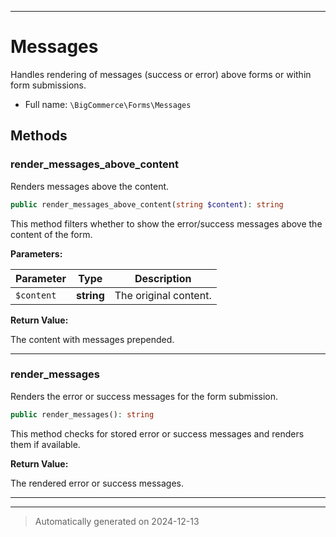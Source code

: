 ***

# Messages

Handles rendering of messages (success or error) above forms or within form submissions.



* Full name: `\BigCommerce\Forms\Messages`




## Methods


### render_messages_above_content

Renders messages above the content.

```php
public render_messages_above_content(string $content): string
```

This method filters whether to show the error/success messages above the content of the form.






**Parameters:**

| Parameter | Type | Description |
|-----------|------|-------------|
| `$content` | **string** | The original content. |


**Return Value:**

The content with messages prepended.




***

### render_messages

Renders the error or success messages for the form submission.

```php
public render_messages(): string
```

This method checks for stored error or success messages and renders them if available.







**Return Value:**

The rendered error or success messages.




***


***
> Automatically generated on 2024-12-13
